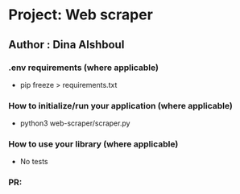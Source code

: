 # Project: Web scraper

## Author : Dina Alshboul

### .env requirements (where applicable)

- pip freeze > requirements.txt


### How to initialize/run your application (where applicable)

- python3 web-scraper/scraper.py

### How to use your library (where applicable)

- No tests

### PR:


